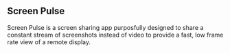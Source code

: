 
## Screen Pulse

Screen Pulse is a screen sharing app purposfully designed to share a constant stream of screenshots instead of video to provide a fast, low frame rate view of a remote display.
